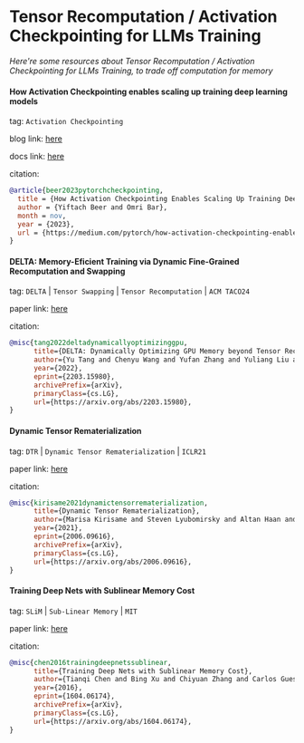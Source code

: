 # Tensor Recomputation / Activation Checkpointing for LLMs Training
*Here're some resources about Tensor Recomputation / Activation Checkpointing for LLMs Training, to trade off computation for memory*



#### How Activation Checkpointing enables scaling up training deep learning models

tag: `Activation Checkpointing`

blog link: [here](https://medium.com/pytorch/how-activation-checkpointing-enables-scaling-up-training-deep-learning-models-7a93ae01ff2d)

docs link: [here](https://pytorch.org/docs/stable/checkpoint.html)

citation:

```bibtex
@article{beer2023pytorchcheckpointing,
  title = {How Activation Checkpointing Enables Scaling Up Training Deep Learning Models},
  author = {Yiftach Beer and Omri Bar},
  month = nov,
  year = {2023},
  url = {https://medium.com/pytorch/how-activation-checkpointing-enables-scaling-up-training-deep-learning-models-7a93ae01ff2d},
}
```


#### DELTA: Memory-Eficient Training via Dynamic Fine-Grained Recomputation and Swapping

tag: `DELTA` | `Tensor Swapping` | `Tensor Recomputation` | `ACM TACO24`

paper link: [here](https://dl.acm.org/doi/pdf/10.1145/3689338)

citation:

```bibtex
@misc{tang2022deltadynamicallyoptimizinggpu,
      title={DELTA: Dynamically Optimizing GPU Memory beyond Tensor Recomputation}, 
      author={Yu Tang and Chenyu Wang and Yufan Zhang and Yuliang Liu and Xingcheng Zhang and Linbo Qiao and Zhiquan Lai and Dongsheng Li},
      year={2022},
      eprint={2203.15980},
      archivePrefix={arXiv},
      primaryClass={cs.LG},
      url={https://arxiv.org/abs/2203.15980}, 
}
```


#### Dynamic Tensor Rematerialization

tag: `DTR` | `Dynamic Tensor Rematerialization` | `ICLR21`

paper link: [here](https://arxiv.org/pdf/2006.09616)

citation:

```bibtex
@misc{kirisame2021dynamictensorrematerialization,
      title={Dynamic Tensor Rematerialization}, 
      author={Marisa Kirisame and Steven Lyubomirsky and Altan Haan and Jennifer Brennan and Mike He and Jared Roesch and Tianqi Chen and Zachary Tatlock},
      year={2021},
      eprint={2006.09616},
      archivePrefix={arXiv},
      primaryClass={cs.LG},
      url={https://arxiv.org/abs/2006.09616}, 
}
```


#### Training Deep Nets with Sublinear Memory Cost

tag: `SLiM` | `Sub-Linear Memory` | `MIT`

paper link: [here](https://arxiv.org/pdf/1604.06174)

citation:

```bibtex
@misc{chen2016trainingdeepnetssublinear,
      title={Training Deep Nets with Sublinear Memory Cost}, 
      author={Tianqi Chen and Bing Xu and Chiyuan Zhang and Carlos Guestrin},
      year={2016},
      eprint={1604.06174},
      archivePrefix={arXiv},
      primaryClass={cs.LG},
      url={https://arxiv.org/abs/1604.06174}, 
}
```